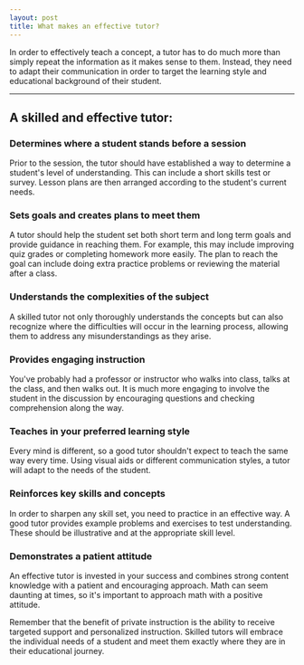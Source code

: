 ```yaml
---
layout: post
title: What makes an effective tutor?
---
```


In order to effectively teach a concept, a tutor has to do much more than simply repeat the information as it makes sense to them. Instead, they need to adapt their communication in order to target the learning style and educational background of their student. 

* * * 


## A skilled and effective tutor: 

### Determines where a student stands before a session
Prior to the session, the tutor should have established a way to determine a student's level of understanding. This can include a short skills test or survey. Lesson plans are then arranged according to the student's current needs.

### Sets goals and creates plans to meet them
A tutor should help the student set both short term and long term goals and provide guidance in reaching them. For example, this may include improving quiz grades or completing homework more easily. The plan to reach the goal can include doing extra practice problems or reviewing the material after a class. 

### Understands the complexities of the subject
A skilled tutor not only thoroughly understands the concepts but can also recognize where the difficulties will occur in the learning process, allowing them to address any misunderstandings as they arise.

### Provides engaging instruction
You've probably had a professor or instructor who walks into class, talks at the class, and then walks out. It is much more engaging to involve the student in the discussion by encouraging questions and checking comprehension along the way.

### Teaches in your preferred learning style
Every mind is different, so a good tutor shouldn't expect to teach the same way every time. Using visual aids or different communication styles, a tutor will adapt to the needs of the student.

### Reinforces key skills and concepts
In order to sharpen any skill set, you need to practice in an effective way. A good tutor provides example problems and exercises to test understanding. These should be illustrative and at the appropriate skill level.

### Demonstrates a patient attitude
An effective tutor is invested in your success and combines strong content knowledge with a patient and encouraging approach. Math can seem daunting at times, so it's important to approach math with a positive attitude.


Remember that the benefit of private instruction is the ability to receive targeted support and personalized instruction. Skilled tutors will embrace the individual needs of a student and meet them exactly where they are in their educational journey. 
